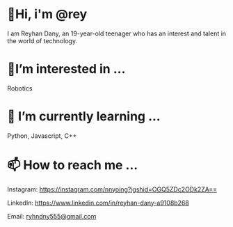 # 👋Hi, i'm @rey
I am Reyhan Dany, an 19-year-old teenager who has an interest and talent in the world of technology.

#  👀I’m interested in ...
Robotics

# 🌱 I’m currently learning ...
Python, Javascript, C++

# 📫 How to reach me ...
Instagram: https://instagram.com/nnyoing?igshid=OGQ5ZDc2ODk2ZA==



LinkedIn: https://www.linkedin.com/in/reyhan-dany-a9108b268



Email: ryhndny555@gmail.com




